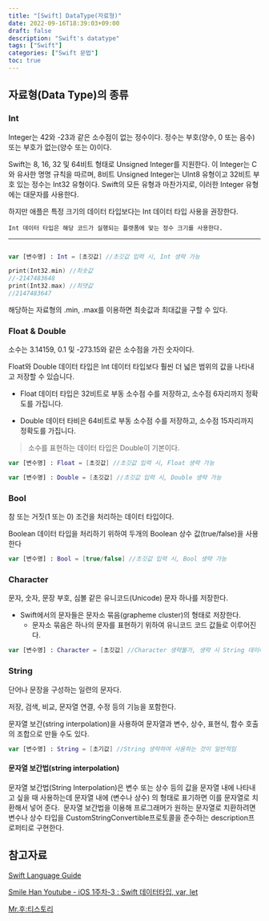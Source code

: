 ```yaml
---
title: "[Swift] DataType(자료형)"
date: 2022-09-16T18:39:03+09:00
draft: false
description: "Swift's datatype"
tags: ["Swift"]
categories: ["Swift 문법"]
toc: true
---
```


## 자료형(Data Type)의 종류

### Int
Integer는 42와 -23과 같은 소수점이 없는 정수이다. 정수는 부호(양수, 0 또는 음수) 또는 부호가 없는(양수 또는 0)이다.

Swift는 8, 16, 32 및 64비트 형태로 Unsigned Integer를 지원한다. 이 Integer는 C와 유사한 명명 규칙을 따르며, 8비트 Unsigned Integer는 UInt8 유형이고 32비트 부호 있는 정수는 Int32 유형이다. Swift의 모든 유형과 마찬가지로, 이러한 Integer 유형에는 대문자를 사용한다.

하지만 애플은 특정 크기의 데이터 타입보다는 Int 데이터 타입 사용을 권장한다.

    Int 데이터 타입은 해당 코드가 실행되는 플랫폼에 맞는 정수 크기를 사용한다.

***

```swift

var [변수명] : Int = [초깃값] //초깃값 입력 시, Int 생략 가능

print(Int32.min) //최솟값
//-2147483648
print(Int32.max) //최댓값
//2147483647
```

해당하는 자료형의 .min, .max를 이용하면 최솟값과 최대값을 구할 수 있다.

### Float & Double

소수는 3.14159, 0.1 및 -273.15와 같은 소수점을 가진 숫자이다.

Float와 Double 데이터 타입은 Int 데이터 타입보다 훨씬 더 넓은 범위의 값을 나타내고 저장할 수 있습니다.

* Float 데이터 타입은 32비트로 부동 소수점 수를 저장하고, 소수점 6자리까지 정확도를 가집니다.

* Double 데이터 타비은 64비트로 부동 소수점 수를 저장하고, 소수점 15자리까지 정확도를 가집니다. 

> 소수를 표현하는 데이터 타입은 Double이 기본이다.

```swift
var [변수명] : Float = [초깃값] //초깃값 입력 시, Float 생략 가능 

var [변수명] : Double = [초깃값] //초깃값 입력 시, Double 생략 가능
```

### Bool

참 또는 거짓(1 또는 0) 조건을 처리하는 데이터 타입이다.

Boolean 데이터 타입을 처리하기 위하여 두개의 Boolean 상수 값(true/false)을 사용한다

```swift
var [변수명] : Bool = [true/false] //초깃값 입력 시, Bool 생략 가능
```

### Character

문자, 숫자, 문장 부호, 심볼 같은 유니코드(Unicode) 문자 하나를 저장한다.
* Swift에서의 문자들은 문자소 묶음(grapheme cluster)의 형태로 저장한다.
    * 문자소 묶음은 하나의 문자를 표현하기 위하여 유니코드 코드 값들로 이루어진다.

```swift
var [변수명] : Character = [초깃값] //Character 생략불가, 생략 시 String 데이터 타입이 된다.
```

### String

단어나 문장을 구성하는 일련의 문자다.

저장, 검색, 비교, 문자열 연결, 수정 등의 기능을 포함한다.

문자열 보간(string interpolation)을 사용하여 문자열과 변수, 상수, 표현식, 함수 호출의 조합으로 만들 수도 있다.

```swift
var [변수명] : String = [초기값] //String 생략하여 사용하는 것이 일반적임
```

#### 문자열 보간법(string interpolation)
문자열 보간법(String Interpolation)은 변수 또는 상수 등의 값을 문자열 내에 나타내고 싶을 때 사용하는데 문자열 내에 \(변수나 상수) 의 형태로 표기하면 이를 문자열로 치환해서 넣어 준다. 
문자열 보간법을 이용해 프로그래머가 원하는 문자열로 치환하려면 변수나 상수 타입을 CustomStringConvertible프로토콜을 준수하는 description프로퍼티로 구현한다.

## 참고자료
[Swift Language Guide](https://docs.swift.org/swift-book/LanguageGuide/BasicOperators.html)

[Smile Han Youtube - iOS 1주차-3 : Swift 데이터타입, var, let](https://www.youtube.com/watch?v=ct_pOhzeE-U&list=PLJqaIeuL7nuEEROQDRcy4XxC9gU6SYYXb&index=4)

[Mr.후:티스토리](https://effectivecode.tistory.com/970)